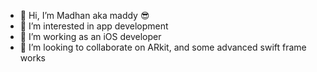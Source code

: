 - 👋 Hi, I’m Madhan aka maddy 😎
- 👀 I’m interested in app development
- 🌱 I’m working as an iOS developer
- 💞️ I’m looking to collaborate on ARkit, and some advanced swift frame works

<!---
MadhannisanthAshokan/MadhannisanthAshokan is a ✨ special ✨ repository because its `README.md` (this file) appears on your GitHub profile.
You can click the Preview link to take a look at your changes.
--->
